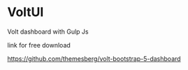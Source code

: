 # VoltUI
Volt dashboard with Gulp Js

link for free download

https://github.com/themesberg/volt-bootstrap-5-dashboard

